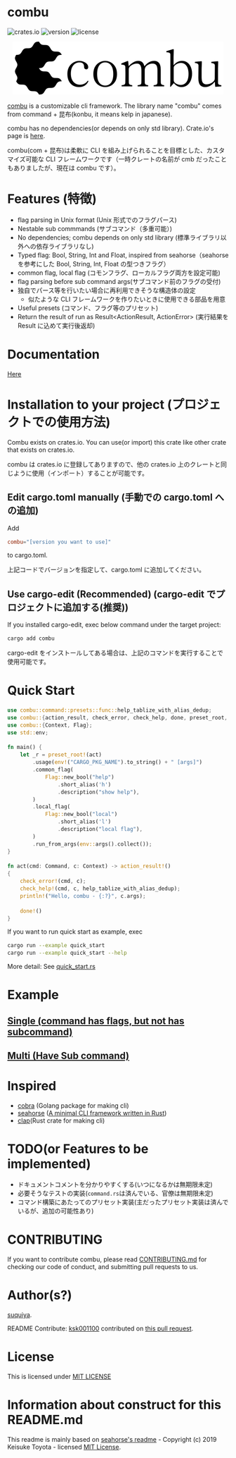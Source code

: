 # combu

![crates.io](https://img.shields.io/crates/v/combu)
![version](https://img.shields.io/github/v/tag/suquiya/combu)
![license](https://img.shields.io/github/license/suquiya/combu)

<div align="center">
	<img src="combu_logo.png"></img>
</div>

[combu](https://crates.io/crates/combu) is a customizable cli framework.
The library name "combu" comes from command + 昆布(konbu, it means kelp in japanese).

combu has no dependencies(or depends on only std library).
Crate.io's page is [here](https://crates.io/crates/combu).

combu(com + 昆布)は柔軟に CLI を組み上げられることを目標とした、カスタマイズ可能な CLI フレームワークです（一時クレートの名前が cmb だったこともありましたが、現在は combu です）。

# Features (特徴)

- flag parsing in Unix format (Unix 形式でのフラグパース)
- Nestable sub commmands (サブコマンド（多重可能）)
- No dependencies; combu depends on only std library (標準ライブラリ以外への依存ライブラリなし)
- Typed flag: Bool, String, Int and Float, inspired from seahorse（seahorse を参考にした Bool, String, Int, Float の型つきフラグ）
- common flag, local flag (コモンフラグ、ローカルフラグ両方を設定可能)
- flag parsing before sub command args(サブコマンド前のフラグの受付)
- 独自でパース等を行いたい場合に再利用できそうな構造体の設定
  - 似たような CLI フレームワークを作りたいときに使用できる部品を用意
- Useful presets (コマンド、フラグ等のプリセット)
- Return the result of run as Result<ActionResult, ActionError> (実行結果を Result に込めて実行後返却)

# Documentation

[Here](https://docs.rs/combu/)

# Installation to your project (プロジェクトでの使用方法)

Combu exists on crates.io.
You can use(or import) this crate like other crate that exists on crates.io.

combu は crates.io に登録してありますので、他の crates.io 上のクレートと同じように使用（インポート）することが可能です。

## Edit cargo.toml manually (手動での cargo.toml への追加)

Add

```toml
combu="[version you want to use]"
```

to cargo.toml.

上記コードでバージョンを指定して、cargo.toml に追加してください。

## Use cargo-edit (Recommended) (cargo-edit でプロジェクトに追加する(推奨))

If you installed cargo-edit, exec below command under the target project:

```bash
cargo add combu
```

cargo-edit をインストールしてある場合は、上記のコマンドを実行することで使用可能です。

# Quick Start

```rust
use combu::command::presets::func::help_tablize_with_alias_dedup;
use combu::{action_result, check_error, check_help, done, preset_root, Command};
use combu::{Context, Flag};
use std::env;

fn main() {
	let _r = preset_root!(act)
		.usage(env!("CARGO_PKG_NAME").to_string() + " [args]")
		.common_flag(
			Flag::new_bool("help")
				.short_alias('h')
				.description("show help"),
		)
		.local_flag(
			Flag::new_bool("local")
				.short_alias('l')
				.description("local flag"),
		)
		.run_from_args(env::args().collect());
}

fn act(cmd: Command, c: Context) -> action_result!()
{
	check_error!(cmd, c);
	check_help!(cmd, c, help_tablize_with_alias_dedup);
	println!("Hello, combu - {:?}", c.args);

	done!()
}
```

If you want to run quick start as example, exec

```bash
cargo run --example quick_start
cargo run --example quick_start --help
```

More detail: See [quick_start.rs](examples/quick_start.rs)

# Example

## [Single (command has flags, but not has subcommand)](examples/single.rs)

## [Multi (Have Sub command)](examples/multi.rs)

# Inspired

- [cobra](https://github.com/spf13/cobra) (Golang package for making cli)
- [seahorse](https://github.com/ksk001100/seahorse) ([A minimal CLI framework written in Rust](https://github.com/ksk001100/seahorse/blob/master/README.md))
- [clap](https://github.com/clap-rs/clap)(Rust crate for making cli)

# TODO(or Features to be implemented)

- ドキュメントコメントを分かりやすくする(いつになるかは無期限未定)
- 必要そうなテストの実装(`command.rs`は済んでいる、官僚は無期限未定)
- コマンド構築にあたってのプリセット実装(主だったプリセット実装は済んでいるが、追加の可能性あり)

# CONTRIBUTING

If you want to contribute combu, please read [CONTRIBUTING.md](CONTRIBUTING.md) for checking our code of conduct, and submitting pull requests to us.

# Author(s?)

[suquiya](https://github.com/suquiya).

README Contribute: [ksk001100](https://github.com/ksk001100) contributed on [this pull request](https://github.com/suquiya/combu/pull/1).

# License

This is licensed under [MIT LICENSE](https://github.com/suquiya/combu/blob/master/LICENSE)

# Information about construct for this README.md

This readme is mainly based on [seahorse's readme](https://github.com/ksk001100/seahorse) - Copyright (c) 2019 Keisuke Toyota - licensed [MIT License](https://github.com/ksk001100/seahorse/blob/master/LICENSE).
